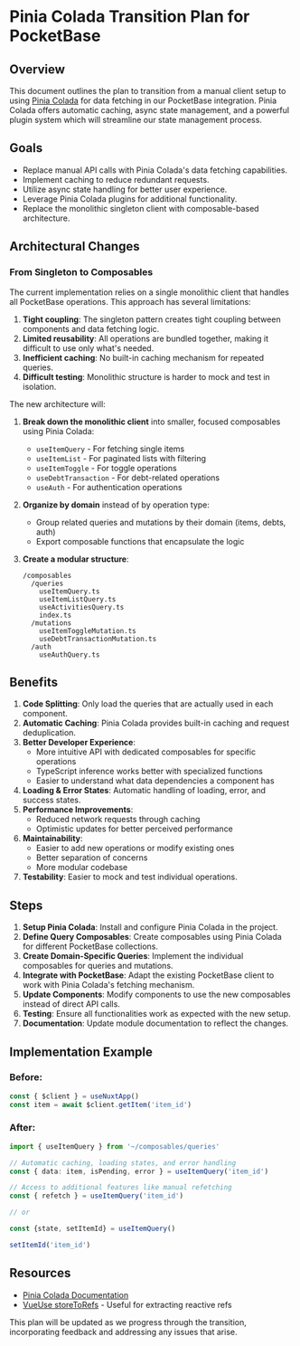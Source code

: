 # Pinia Colada Transition Plan for PocketBase

## Overview
This document outlines the plan to transition from a manual client setup to using [Pinia Colada](https://pinia-colada.esm.dev/) for data fetching in our PocketBase integration. Pinia Colada offers automatic caching, async state management, and a powerful plugin system which will streamline our state management process.

## Goals
- Replace manual API calls with Pinia Colada's data fetching capabilities.
- Implement caching to reduce redundant requests.
- Utilize async state handling for better user experience.
- Leverage Pinia Colada plugins for additional functionality.
- Replace the monolithic singleton client with composable-based architecture.

## Architectural Changes

### From Singleton to Composables

The current implementation relies on a single monolithic client that handles all PocketBase operations. This approach has several limitations:

1. **Tight coupling**: The singleton pattern creates tight coupling between components and data fetching logic.
2. **Limited reusability**: All operations are bundled together, making it difficult to use only what's needed.
3. **Inefficient caching**: No built-in caching mechanism for repeated queries.
4. **Difficult testing**: Monolithic structure is harder to mock and test in isolation.

The new architecture will:

1. **Break down the monolithic client** into smaller, focused composables using Pinia Colada:
   - `useItemQuery` - For fetching single items
   - `useItemList` - For paginated lists with filtering
   - `useItemToggle` - For toggle operations
   - `useDebtTransaction` - For debt-related operations
   - `useAuth` - For authentication operations

2. **Organize by domain** instead of by operation type:
   - Group related queries and mutations by their domain (items, debts, auth)
   - Export composable functions that encapsulate the logic

3. **Create a modular structure**:
   ```
   /composables
     /queries
       useItemQuery.ts
       useItemListQuery.ts
       useActivitiesQuery.ts
       index.ts
     /mutations
       useItemToggleMutation.ts
       useDebtTransactionMutation.ts
     /auth
       useAuthQuery.ts
   ```

## Benefits

1. **Code Splitting**: Only load the queries that are actually used in each component.
2. **Automatic Caching**: Pinia Colada provides built-in caching and request deduplication.
3. **Better Developer Experience**:
   - More intuitive API with dedicated composables for specific operations
   - TypeScript inference works better with specialized functions
   - Easier to understand what data dependencies a component has
4. **Loading & Error States**: Automatic handling of loading, error, and success states.
5. **Performance Improvements**:
   - Reduced network requests through caching
   - Optimistic updates for better perceived performance
6. **Maintainability**:
   - Easier to add new operations or modify existing ones
   - Better separation of concerns
   - More modular codebase
7. **Testability**: Easier to mock and test individual operations.

## Steps
1. **Setup Pinia Colada**: Install and configure Pinia Colada in the project.
2. **Define Query Composables**: Create composables using Pinia Colada for different PocketBase collections.
3. **Create Domain-Specific Queries**: Implement the individual composables for queries and mutations.
4. **Integrate with PocketBase**: Adapt the existing PocketBase client to work with Pinia Colada's fetching mechanism.
5. **Update Components**: Modify components to use the new composables instead of direct API calls.
6. **Testing**: Ensure all functionalities work as expected with the new setup.
7. **Documentation**: Update module documentation to reflect the changes.

## Implementation Example

### Before:
```ts
const { $client } = useNuxtApp()
const item = await $client.getItem('item_id')
```

### After:
```ts
import { useItemQuery } from '~/composables/queries'

// Automatic caching, loading states, and error handling
const { data: item, isPending, error } = useItemQuery('item_id')

// Access to additional features like manual refetching
const { refetch } = useItemQuery('item_id')

// or

const {state, setItemId} = useItemQuery()

setItemId('item_id')   

```

## Resources
- [Pinia Colada Documentation](https://pinia-colada.esm.dev/)
- [VueUse storeToRefs](https://vueuse.org/core/storeToRefs/) - Useful for extracting reactive refs

This plan will be updated as we progress through the transition, incorporating feedback and addressing any issues that arise. 
